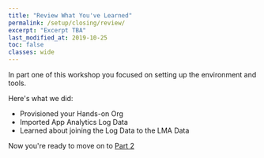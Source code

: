 ```yaml
---
title: "Review What You've Learned"
permalink: /setup/closing/review/
excerpt: "Excerpt TBA"
last_modified_at: 2019-10-25
toc: false
classes: wide
---
```


In part one of this workshop you focused on setting up the environment and tools.

Here's what we did: 
* Provisioned your Hands-on Org 
* Imported App Analytics Log Data 
* Learned about joining the Log Data to the LMA Data 

Now you're ready to move on to [Part 2](https://sfdx-isv.github.io/app-analytics-workshop/visualization/overview/)